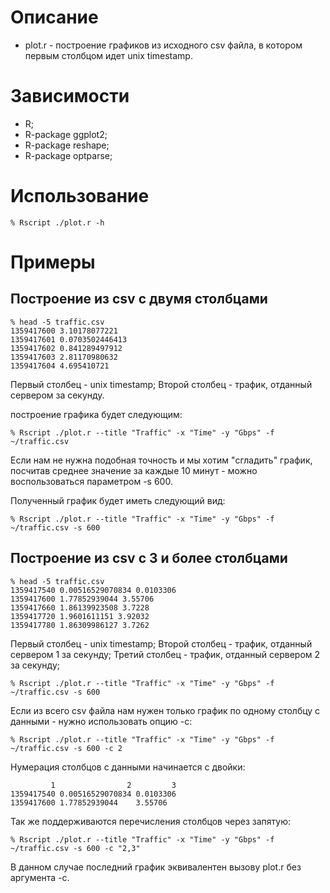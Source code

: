 Описание
========

* plot.r - построение графиков из исходного csv файла, в котором первым столбцом
идет unix timestamp.

Зависимости
===========

* R;
* R-package ggplot2;
* R-package reshape;
* R-package optparse;

Использование
=============

```shell
% Rscript ./plot.r -h
```

Примеры
=======

Построение из csv с двумя столбцами
-----------------------------------

```shell
% head -5 traffic.csv
1359417600 3.10178077221
1359417601 0.0703502446413
1359417602 0.841289497912
1359417603 2.81170980632
1359417604 4.695410721
```

Первый столбец - unix timestamp;
Второй столбец - трафик, отданный сервером за секунду.

построение графика будет следующим:

```shell
% Rscript ./plot.r --title "Traffic" -x "Time" -y "Gbps" -f ~/traffic.csv
```

Если нам не нужна подобная точность и мы хотим "сгладить" график, посчитав
среднее значение за каждые 10 минут - можно воспользоваться параметром -s 600.

Полученный график будет иметь следующий вид:
```shell
% Rscript ./plot.r --title "Traffic" -x "Time" -y "Gbps" -f ~/traffic.csv -s 600
```

Построение из csv с 3 и более столбцами
---------------------------------------

```shell
% head -5 traffic.csv
1359417540 0.00516529070834 0.0103306
1359417600 1.77852939044 3.55706
1359417660 1.86139923508 3.7228
1359417720 1.9601611151 3.92032
1359417780 1.86309986127 3.7262
```

Первый столбец - unix timestamp;
Второй столбец - трафик, отданный сервером 1 за секунду;
Третий столбец - трафик, отданный сервером 2 за секунду;

```shell
% Rscript ./plot.r --title "Traffic" -x "Time" -y "Gbps" -f ~/traffic.csv -s 600
```

Если из всего csv файла нам нужен только график по одному столбцу с данными -
нужно использовать опцию -c:

```shell
% Rscript ./plot.r --title "Traffic" -x "Time" -y "Gbps" -f ~/traffic.csv -s 600 -c 2
```

Нумерация столбцов с данными начинается с двойки:

```shell
         1                2         3
1359417540 0.00516529070834 0.0103306
1359417600 1.77852939044    3.55706
```

Так же поддерживаются перечисления столбцов через запятую:

```shell
% Rscript ./plot.r --title "Traffic" -x "Time" -y "Gbps" -f ~/traffic.csv -s 600 -c "2,3"
```

В данном случае последний график эквивалентен вызову plot.r без аргумента -c.
